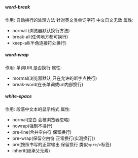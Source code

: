 ##### word-break
作用: 自动换行的处理方法 针对英文类单词字符 中文日文无效
属性: 
* normal (浏览器默认换行方法) 
* break-all(任何地方都可换行) 
* keep-all(半角连接符处换行)
##### word-wrap
作用: 单词URL是否换行
属性: 
* mormal(浏览器默认 只在允许的断字点换行) 
* break-word(在长单词或url内部换行)
##### white-space
作用: 段落中文本的显示格式
属性: 
* normal(空白 会被浏览器忽略) 
* nowrap(强制不换行) 
* pre-line(合并空白符 保留换行) 
* pre-wrap(保留空白符 正常换行(实测换行)) 
* pre(按照书写的正常输出 保留换行 类似`<pre/>`标签) 
* inherit(继承父元素)